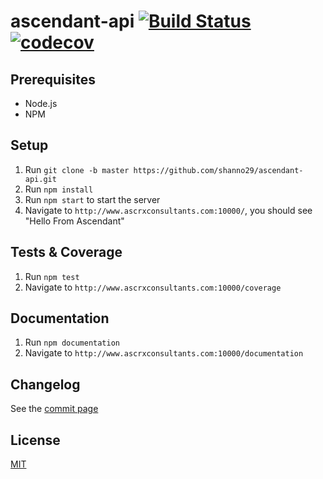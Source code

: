 # ascendant-api [![Build Status](https://travis-ci.org/shanno29/ascendant-api.svg?branch=master)](https://travis-ci.org/shanno29/ascendant-api) [![codecov](https://codecov.io/gh/shanno29/ascendant-api/branch/master/graph/badge.svg)](https://codecov.io/gh/shanno29/ascendant-api)

## Prerequisites
* Node.js
* NPM

## Setup
1. Run `git clone -b master https://github.com/shanno29/ascendant-api.git`
2. Run `npm install`
3. Run `npm start` to start the server
4. Navigate to `http://www.ascrxconsultants.com:10000/`, you should see "Hello From Ascendant"

## Tests & Coverage
1. Run `npm test`
2. Navigate to `http://www.ascrxconsultants.com:10000/coverage`

## Documentation
1. Run `npm documentation`
2. Navigate to `http://www.ascrxconsultants.com:10000/documentation`

## Changelog
See the [commit page](https://github.com/shanno29/ascendant-api/commits/master)

## License
[MIT](LICENSE)
